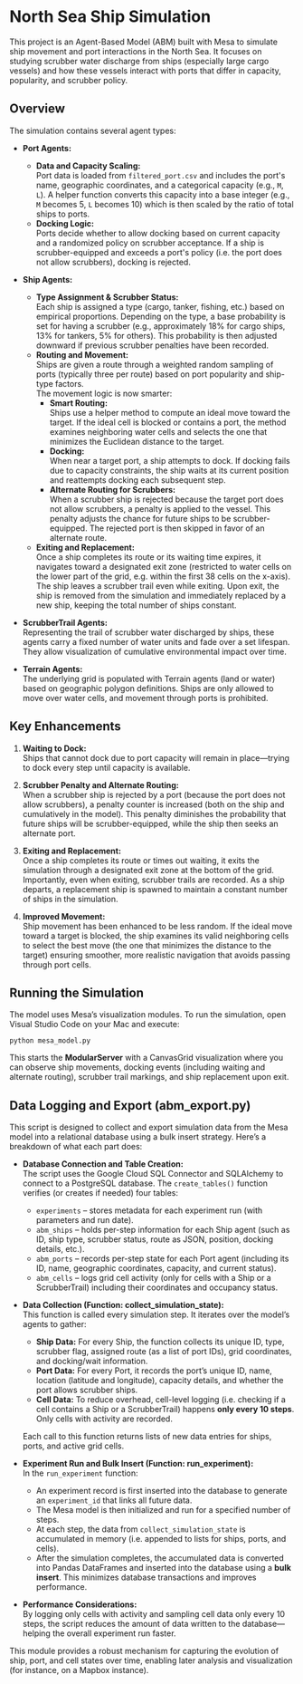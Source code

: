 # North Sea Ship Simulation

This project is an Agent-Based Model (ABM) built with Mesa to simulate ship movement and port interactions in the North Sea. It focuses on studying scrubber water discharge from ships (especially large cargo vessels) and how these vessels interact with ports that differ in capacity, popularity, and scrubber policy.

## Overview

The simulation contains several agent types:

- **Port Agents:**  
  - **Data and Capacity Scaling:**  
    Port data is loaded from `filtered_port.csv` and includes the port's name, geographic coordinates, and a categorical capacity (e.g., `M`, `L`). A helper function converts this capacity into a base integer (e.g., `M` becomes 5, `L` becomes 10) which is then scaled by the ratio of total ships to ports.
  - **Docking Logic:**  
    Ports decide whether to allow docking based on current capacity and a randomized policy on scrubber acceptance. If a ship is scrubber-equipped and exceeds a port's policy (i.e. the port does not allow scrubbers), docking is rejected.

- **Ship Agents:**  
  - **Type Assignment & Scrubber Status:**  
    Each ship is assigned a type (cargo, tanker, fishing, etc.) based on empirical proportions. Depending on the type, a base probability is set for having a scrubber (e.g., approximately 18% for cargo ships, 13% for tankers, 5% for others). This probability is then adjusted downward if previous scrubber penalties have been recorded.
  - **Routing and Movement:**  
    Ships are given a route through a weighted random sampling of ports (typically three per route) based on port popularity and ship-type factors.  
    The movement logic is now smarter:
    - **Smart Routing:**  
      Ships use a helper method to compute an ideal move toward the target. If the ideal cell is blocked or contains a port, the method examines neighboring water cells and selects the one that minimizes the Euclidean distance to the target.
    - **Docking:**  
      When near a target port, a ship attempts to dock. If docking fails due to capacity constraints, the ship waits at its current position and reattempts docking each subsequent step.
    - **Alternate Routing for Scrubbers:**  
      When a scrubber ship is rejected because the target port does not allow scrubbers, a penalty is applied to the vessel. This penalty adjusts the chance for future ships to be scrubber-equipped. The rejected port is then skipped in favor of an alternate route.
  - **Exiting and Replacement:**  
    Once a ship completes its route or its waiting time expires, it navigates toward a designated exit zone (restricted to water cells on the lower part of the grid, e.g. within the first 38 cells on the x-axis). The ship leaves a scrubber trail even while exiting. Upon exit, the ship is removed from the simulation and immediately replaced by a new ship, keeping the total number of ships constant.

- **ScrubberTrail Agents:**  
  Representing the trail of scrubber water discharged by ships, these agents carry a fixed number of water units and fade over a set lifespan. They allow visualization of cumulative environmental impact over time.

- **Terrain Agents:**  
  The underlying grid is populated with Terrain agents (land or water) based on geographic polygon definitions. Ships are only allowed to move over water cells, and movement through ports is prohibited.

## Key Enhancements

1. **Waiting to Dock:**  
   Ships that cannot dock due to port capacity will remain in place—trying to dock every step until capacity is available.

2. **Scrubber Penalty and Alternate Routing:**  
   When a scrubber ship is rejected by a port (because the port does not allow scrubbers), a penalty counter is increased (both on the ship and cumulatively in the model). This penalty diminishes the probability that future ships will be scrubber-equipped, while the ship then seeks an alternate port.

3. **Exiting and Replacement:**  
   Once a ship completes its route or times out waiting, it exits the simulation through a designated exit zone at the bottom of the grid. Importantly, even when exiting, scrubber trails are recorded. As a ship departs, a replacement ship is spawned to maintain a constant number of ships in the simulation.

4. **Improved Movement:**  
   Ship movement has been enhanced to be less random. If the ideal move toward a target is blocked, the ship examines its valid neighboring cells to select the best move (the one that minimizes the distance to the target) ensuring smoother, more realistic navigation that avoids passing through port cells.

## Running the Simulation

The model uses Mesa’s visualization modules. To run the simulation, open Visual Studio Code on your Mac and execute:

```
python mesa_model.py
```

This starts the **ModularServer** with a CanvasGrid visualization where you can observe ship movements, docking events (including waiting and alternate routing), scrubber trail markings, and ship replacement upon exit.

## Data Logging and Export (abm_export.py)

This script is designed to collect and export simulation data from the Mesa model into a relational database using a bulk insert strategy. Here’s a breakdown of what each part does:

- **Database Connection and Table Creation:**  
  The script uses the Google Cloud SQL Connector and SQLAlchemy to connect to a PostgreSQL database. The `create_tables()` function verifies (or creates if needed) four tables:
  - `experiments` – stores metadata for each experiment run (with parameters and run date).
  - `abm_ships` – holds per-step information for each Ship agent (such as ID, ship type, scrubber status, route as JSON, position, docking details, etc.).
  - `abm_ports` – records per-step state for each Port agent (including its ID, name, geographic coordinates, capacity, and current status).
  - `abm_cells` – logs grid cell activity (only for cells with a Ship or a ScrubberTrail) including their coordinates and occupancy status.

- **Data Collection (Function: collect_simulation_state):**  
  This function is called every simulation step. It iterates over the model’s agents to gather:
  - **Ship Data:** For every Ship, the function collects its unique ID, type, scrubber flag, assigned route (as a list of port IDs), grid coordinates, and docking/wait information.
  - **Port Data:** For every Port, it records the port’s unique ID, name, location (latitude and longitude), capacity details, and whether the port allows scrubber ships.
  - **Cell Data:** To reduce overhead, cell-level logging (i.e. checking if a cell contains a Ship or a ScrubberTrail) happens **only every 10 steps**. Only cells with activity are recorded.

  Each call to this function returns lists of new data entries for ships, ports, and active grid cells.

- **Experiment Run and Bulk Insert (Function: run_experiment):**  
  In the `run_experiment` function:
  - An experiment record is first inserted into the database to generate an `experiment_id` that links all future data.
  - The Mesa model is then initialized and run for a specified number of steps.
  - At each step, the data from `collect_simulation_state` is accumulated in memory (i.e. appended to lists for ships, ports, and cells).
  - After the simulation completes, the accumulated data is converted into Pandas DataFrames and inserted into the database using a **bulk insert**. This minimizes database transactions and improves performance.

- **Performance Considerations:**  
  By logging only cells with activity and sampling cell data only every 10 steps, the script reduces the amount of data written to the database—helping the overall experiment run faster.

This module provides a robust mechanism for capturing the evolution of ship, port, and cell states over time, enabling later analysis and visualization (for instance, on a Mapbox instance).